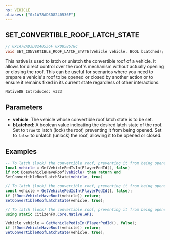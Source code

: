 ```yaml
---
ns: VEHICLE
aliases: ["0x1A78AD3D8240536F"]
---
```

## SET_CONVERTIBLE_ROOF_LATCH_STATE

```c
// 0x1A78AD3D8240536F 0x0858678C
void SET_CONVERTIBLE_ROOF_LATCH_STATE(Vehicle vehicle, BOOL bLatched);
```

This native is used to latch or unlatch the convertible roof of a vehicle. It allows for direct control over the roof's mechanism without actually opening or closing the roof. This can be useful for scenarios where you need to prepare a vehicle's roof to be opened or closed by another action or to ensure it remains fixed in its current state regardless of other interactions.

```
NativeDB Introduced: v323
```

## Parameters
* **vehicle**: The vehicle whose convertible roof latch state is to be set.
* **bLatched**: A boolean value indicating the desired latch state of the roof. Set to `true` to latch (lock) the roof, preventing it from being opened. Set to `false` to unlatch (unlock) the roof, allowing it to be opened or closed.

## Examples
```lua
-- To latch (lock) the convertible roof, preventing it from being opened
local vehicle = GetVehiclePedIsIn(PlayerPedId(), false)
if not DoesVehicleHaveRoof(vehicle) then return end
SetConvertibleRoofLatchState(vehicle, true)
```

```js
// To latch (lock) the convertible roof, preventing it from being opened
const vehicle = GetVehiclePedIsIn(PlayerPedId(), false);
if (!DoesVehicleHaveRoof(vehicle)) return;
SetConvertibleRoofLatchState(vehicle, true);
```

```cs
// To latch (lock) the convertible roof, preventing it from being opened
using static CitizenFX.Core.Native.API;

Vehicle vehicle = GetVehiclePedIsIn(PlayerPedId(), false);
if (!DoesVehicleHaveRoof(vehicle)) return;
SetConvertibleRoofLatchState(vehicle, true);
```